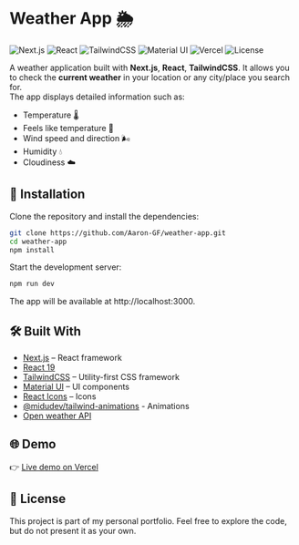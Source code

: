 # Weather App 🌦️

![Next.js](https://img.shields.io/badge/Next.js-000000?style=for-the-badge&logo=nextdotjs&logoColor=white)
![React](https://img.shields.io/badge/React-20232A?style=for-the-badge&logo=react&logoColor=61DAFB)
![TailwindCSS](https://img.shields.io/badge/Tailwind_CSS-38B2AC?style=for-the-badge&logo=tailwind-css&logoColor=white)
![Material UI](https://img.shields.io/badge/MUI-007FFF?style=for-the-badge&logo=mui&logoColor=white)
![Vercel](https://img.shields.io/badge/Vercel-000000?style=for-the-badge&logo=vercel&logoColor=white)
![License](https://img.shields.io/badge/License-MIT-green?style=for-the-badge)

A weather application built with **Next.js**, **React**, **TailwindCSS**. It allows you to check the **current weather** in your location or any city/place you search for.  
The app displays detailed information such as:  
- Temperature 🌡️  
- Feels like temperature 🤔  
- Wind speed and direction 🌬️  
- Humidity 💧  
- Cloudiness ☁️  


## 🚀 Installation

Clone the repository and install the dependencies:

```bash
git clone https://github.com/Aaron-GF/weather-app.git
cd weather-app
npm install
```

Start the development server:

```bash
npm run dev
```

The app will be available at http://localhost:3000.


## 🛠️ Built With

- [Next.js](https://nextjs.org/) – React framework
- [React 19](https://react.dev/)  
- [TailwindCSS](https://tailwindcss.com/) – Utility-first CSS framework
- [Material UI](https://mui.com/) – UI components
- [React Icons](https://react-icons.github.io/react-icons/) – Icons
- [@midudev/tailwind-animations](https://tailwindcss-animations.vercel.app/) - Animations
- [Open weather API](https://openweathermap.org/api)


## 🌐 Demo

👉 [Live demo on Vercel](https://weather-app-twister.vercel.app/)


## 📄 License

This project is part of my personal portfolio.
Feel free to explore the code, but do not present it as your own.
